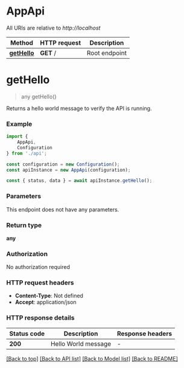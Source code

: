 # AppApi

All URIs are relative to *http://localhost*

|Method | HTTP request | Description|
|------------- | ------------- | -------------|
|[**getHello**](#gethello) | **GET** / | Root endpoint|

# **getHello**
> any getHello()

Returns a hello world message to verify the API is running.

### Example

```typescript
import {
    AppApi,
    Configuration
} from './api';

const configuration = new Configuration();
const apiInstance = new AppApi(configuration);

const { status, data } = await apiInstance.getHello();
```

### Parameters
This endpoint does not have any parameters.


### Return type

**any**

### Authorization

No authorization required

### HTTP request headers

 - **Content-Type**: Not defined
 - **Accept**: application/json


### HTTP response details
| Status code | Description | Response headers |
|-------------|-------------|------------------|
|**200** | Hello World message |  -  |

[[Back to top]](#) [[Back to API list]](../README.md#documentation-for-api-endpoints) [[Back to Model list]](../README.md#documentation-for-models) [[Back to README]](../README.md)

